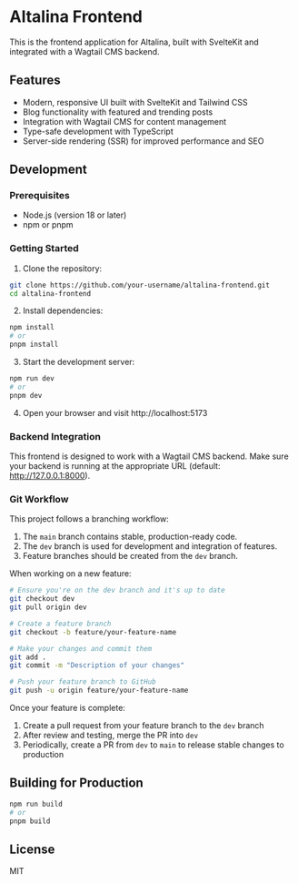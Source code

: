 # Altalina Frontend

This is the frontend application for Altalina, built with SvelteKit and integrated with a Wagtail CMS backend.

## Features

- Modern, responsive UI built with SvelteKit and Tailwind CSS
- Blog functionality with featured and trending posts
- Integration with Wagtail CMS for content management
- Type-safe development with TypeScript
- Server-side rendering (SSR) for improved performance and SEO

## Development

### Prerequisites

- Node.js (version 18 or later)
- npm or pnpm

### Getting Started

1. Clone the repository:

```bash
git clone https://github.com/your-username/altalina-frontend.git
cd altalina-frontend
```

2. Install dependencies:

```bash
npm install
# or
pnpm install
```

3. Start the development server:

```bash
npm run dev
# or
pnpm dev
```

4. Open your browser and visit http://localhost:5173

### Backend Integration

This frontend is designed to work with a Wagtail CMS backend. Make sure your backend is running at the appropriate URL (default: http://127.0.0.1:8000).

### Git Workflow

This project follows a branching workflow:

1. The `main` branch contains stable, production-ready code.
2. The `dev` branch is used for development and integration of features.
3. Feature branches should be created from the `dev` branch.

When working on a new feature:

```bash
# Ensure you're on the dev branch and it's up to date
git checkout dev
git pull origin dev

# Create a feature branch
git checkout -b feature/your-feature-name

# Make your changes and commit them
git add .
git commit -m "Description of your changes"

# Push your feature branch to GitHub
git push -u origin feature/your-feature-name
```

Once your feature is complete:
1. Create a pull request from your feature branch to the `dev` branch
2. After review and testing, merge the PR into `dev`
3. Periodically, create a PR from `dev` to `main` to release stable changes to production

## Building for Production

```bash
npm run build
# or
pnpm build
```

## License

MIT

